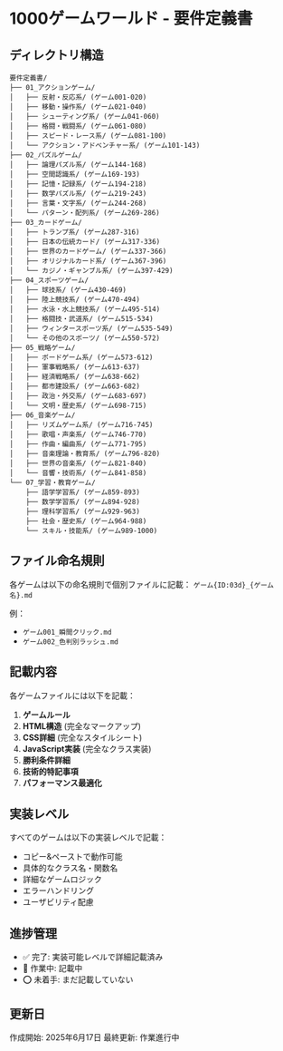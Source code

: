 # 1000ゲームワールド - 要件定義書

## ディレクトリ構造

```
要件定義書/
├── 01_アクションゲーム/
│   ├── 反射・反応系/ (ゲーム001-020)
│   ├── 移動・操作系/ (ゲーム021-040)
│   ├── シューティング系/ (ゲーム041-060)
│   ├── 格闘・戦闘系/ (ゲーム061-080)
│   ├── スピード・レース系/ (ゲーム081-100)
│   └── アクション・アドベンチャー系/ (ゲーム101-143)
├── 02_パズルゲーム/
│   ├── 論理パズル系/ (ゲーム144-168)
│   ├── 空間認識系/ (ゲーム169-193)
│   ├── 記憶・記録系/ (ゲーム194-218)
│   ├── 数学パズル系/ (ゲーム219-243)
│   ├── 言葉・文字系/ (ゲーム244-268)
│   └── パターン・配列系/ (ゲーム269-286)
├── 03_カードゲーム/
│   ├── トランプ系/ (ゲーム287-316)
│   ├── 日本の伝統カード/ (ゲーム317-336)
│   ├── 世界のカードゲーム/ (ゲーム337-366)
│   ├── オリジナルカード系/ (ゲーム367-396)
│   └── カジノ・ギャンブル系/ (ゲーム397-429)
├── 04_スポーツゲーム/
│   ├── 球技系/ (ゲーム430-469)
│   ├── 陸上競技系/ (ゲーム470-494)
│   ├── 水泳・水上競技系/ (ゲーム495-514)
│   ├── 格闘技・武道系/ (ゲーム515-534)
│   ├── ウィンタースポーツ系/ (ゲーム535-549)
│   └── その他のスポーツ/ (ゲーム550-572)
├── 05_戦略ゲーム/
│   ├── ボードゲーム系/ (ゲーム573-612)
│   ├── 軍事戦略系/ (ゲーム613-637)
│   ├── 経済戦略系/ (ゲーム638-662)
│   ├── 都市建設系/ (ゲーム663-682)
│   ├── 政治・外交系/ (ゲーム683-697)
│   └── 文明・歴史系/ (ゲーム698-715)
├── 06_音楽ゲーム/
│   ├── リズムゲーム系/ (ゲーム716-745)
│   ├── 歌唱・声楽系/ (ゲーム746-770)
│   ├── 作曲・編曲系/ (ゲーム771-795)
│   ├── 音楽理論・教育系/ (ゲーム796-820)
│   ├── 世界の音楽系/ (ゲーム821-840)
│   └── 音響・技術系/ (ゲーム841-858)
└── 07_学習・教育ゲーム/
    ├── 語学学習系/ (ゲーム859-893)
    ├── 数学学習系/ (ゲーム894-928)
    ├── 理科学習系/ (ゲーム929-963)
    ├── 社会・歴史系/ (ゲーム964-988)
    └── スキル・技能系/ (ゲーム989-1000)
```

## ファイル命名規則

各ゲームは以下の命名規則で個別ファイルに記載：
`ゲーム{ID:03d}_{ゲーム名}.md`

例：
- `ゲーム001_瞬間クリック.md`
- `ゲーム002_色判別ラッシュ.md`

## 記載内容

各ゲームファイルには以下を記載：

1. **ゲームルール**
2. **HTML構造** (完全なマークアップ)
3. **CSS詳細** (完全なスタイルシート)
4. **JavaScript実装** (完全なクラス実装)
5. **勝利条件詳細**
6. **技術的特記事項**
7. **パフォーマンス最適化**

## 実装レベル

すべてのゲームは以下の実装レベルで記載：
- コピー&ペーストで動作可能
- 具体的なクラス名・関数名
- 詳細なゲームロジック
- エラーハンドリング
- ユーザビリティ配慮

## 進捗管理

- ✅ 完了: 実装可能レベルで詳細記載済み
- 🚧 作業中: 記載中
- ⭕ 未着手: まだ記載していない

## 更新日

作成開始: 2025年6月17日
最終更新: 作業進行中
